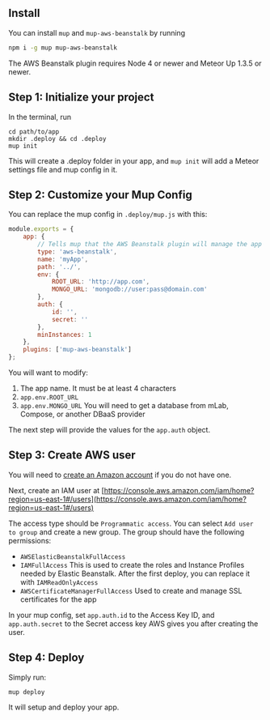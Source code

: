 ## Install

You can install `mup` and `mup-aws-beanstalk` by running

```bash
npm i -g mup mup-aws-beanstalk
```

The AWS Beanstalk plugin requires Node 4 or newer and Meteor Up 1.3.5 or newer.

## Step 1: Initialize your project

In the terminal, run

```
cd path/to/app
mkdir .deploy && cd .deploy
mup init
```

This will create a .deploy folder in your app, and `mup init` will add a Meteor settings file and mup config in it.

## Step 2: Customize your Mup Config

You can replace the mup config in `.deploy/mup.js` with this:

```js
module.exports = {
    app: {
        // Tells mup that the AWS Beanstalk plugin will manage the app
        type: 'aws-beanstalk',
        name: 'myApp',
        path: '../',
        env: {
            ROOT_URL: 'http://app.com',
            MONGO_URL: 'mongodb://user:pass@domain.com'
        },
        auth: {
            id: '',
            secret: ''
        },
        minInstances: 1
    },
    plugins: ['mup-aws-beanstalk']
};
```

You will want to modify:
1) The app name. It must be at least 4 characters
2) `app.env.ROOT_URL`
3) `app.env.MONGO_URL` You will need to get a database from mLab, Compose, or another DBaaS provider

The next step will provide the values for the `app.auth` object.

## Step 3: Create AWS user

You will need to [create an Amazon account](https://portal.aws.amazon.com/billing/signup#/start) if you do not have one.

Next, create an IAM user at [https://console.aws.amazon.com/iam/home?region=us-east-1#/users](https://console.aws.amazon.com/iam/home?region=us-east-1#/users)

The access type should be `Programmatic access`.
You can select `Add user to group` and create a new group. The group should have the following permissions:

- `AWSElasticBeanstalkFullAccess`
- `IAMFullAccess` This is used to create the roles and Instance Profiles needed by Elastic Beanstalk. After the first deploy, you can replace it with `IAMReadOnlyAccess`
- `AWSCertificateManagerFullAccess` Used to create and manage SSL certificates for the app

In your mup config, set `app.auth.id` to the Access Key ID, and `app.auth.secret` to the Secret access key AWS gives you after creating the user.
 
## Step 4: Deploy

Simply run:

```
mup deploy
```

It will setup and deploy your app.

